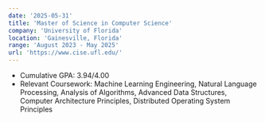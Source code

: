 ```yaml
---
date: '2025-05-31'
title: 'Master of Science in Computer Science'
company: 'University of Florida'
location: 'Gainesville, Florida'
range: 'August 2023 - May 2025'
url: 'https://www.cise.ufl.edu/'
---
```


- Cumulative GPA: 3.94/4.00
- Relevant Coursework: Machine Learning Engineering, Natural Language Processing, Analysis of Algorithms, Advanced Data Structures, Computer Architecture Principles, Distributed Operating System Principles
